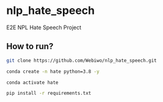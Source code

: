 # nlp_hate_speech
E2E NPL Hate Speech Project



## How to run?

```bash
git clone https://github.com/Webiwo/nlp_hate_speech.git
```

```bash
conda create -n hate python=3.8 -y
```

```bash
conda activate hate
```

```bash
pip install -r requirements.txt
```
